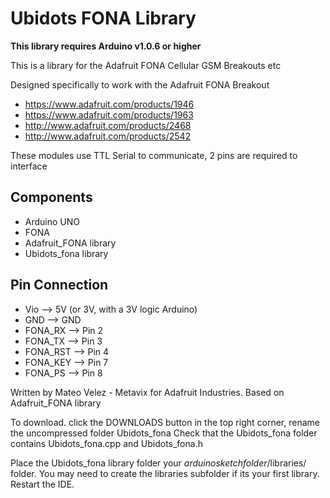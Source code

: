 # Ubidots FONA Library 

**This library requires Arduino v1.0.6 or higher**

This is a library for the Adafruit FONA Cellular GSM Breakouts etc

Designed specifically to work with the Adafruit FONA Breakout
  * https://www.adafruit.com/products/1946
  * https://www.adafruit.com/products/1963
  * http://www.adafruit.com/products/2468
  * http://www.adafruit.com/products/2542

These modules use TTL Serial to communicate, 2 pins are required to interface

## Components

* Arduino UNO
* FONA
* Adafruit_FONA library
* Ubidots_fona library

## Pin Connection

* Vio –> 5V (or 3V, with a 3V logic Arduino)
* GND –> GND
* FONA_RX –> Pin 2
* FONA_TX –> Pin 3
* FONA_RST –> Pin 4
* FONA_KEY –> Pin 7
* FONA_PS –> Pin 8


Written by Mateo Velez - Metavix for Adafruit Industries. Based on Adafruit_FONA library  

To download. click the DOWNLOADS button in the top right corner, rename the uncompressed folder Ubidots_fona Check that the Ubidots_fona folder contains Ubidots_fona.cpp and Ubidots_fona.h

Place the Ubidots_fona library folder your *arduinosketchfolder*/libraries/ folder. 
You may need to create the libraries subfolder if its your first library. Restart the IDE.